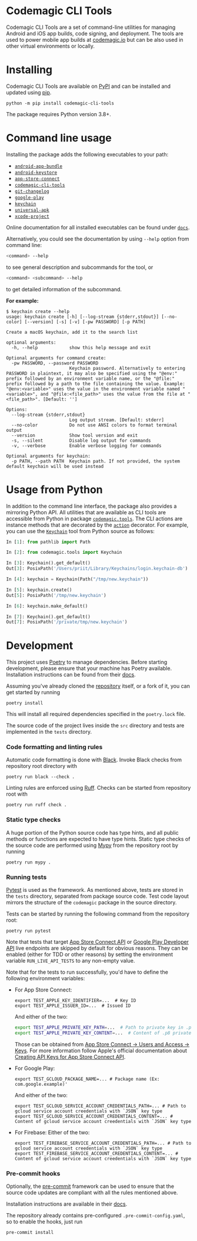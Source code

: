 # Codemagic CLI Tools

Codemagic CLI Tools are a set of command-line utilities for managing Android and iOS app builds,
code signing, and deployment. The tools are used to power mobile app builds at [codemagic.io](https://codemagic.io) but can be also used in other virtual environments or locally.

# Installing

Codemagic CLI Tools are available on [PyPI](https://pypi.org/project/codemagic-cli-tools/)
and can be installed and updated using [pip](https://pip.pypa.io/en/stable/getting-started/).

```
python -m pip install codemagic-cli-tools
```

The package requires Python version 3.8+.

# Command line usage

Installing the package adds the following executables to your path:

- [`android-app-bundle`](https://github.com/codemagic-ci-cd/cli-tools/blob/master/docs/android-app-bundle/README.md)
- [`android-keystore`](https://github.com/codemagic-ci-cd/cli-tools/blob/master/docs/android-keystore/README.md)
- [`app-store-connect`](https://github.com/codemagic-ci-cd/cli-tools/blob/master/docs/app-store-connect/README.md)
- [`codemagic-cli-tools`](https://github.com/codemagic-ci-cd/cli-tools/blob/master/docs/codemagic-cli-tools/README.md)
- [`git-changelog`](https://github.com/codemagic-ci-cd/cli-tools/blob/master/docs/git-changelog/README.md)
- [`google-play`](https://github.com/codemagic-ci-cd/cli-tools/blob/master/docs/google-play/README.md)
- [`keychain`](https://github.com/codemagic-ci-cd/cli-tools/blob/master/docs/keychain/README.md)
- [`universal-apk`](https://github.com/codemagic-ci-cd/cli-tools/blob/master/docs/universal-apk/README.md)
- [`xcode-project`](https://github.com/codemagic-ci-cd/cli-tools/blob/master/docs/xcode-project/README.md)

Online documentation for all installed executables can be found under
[`docs`](https://github.com/codemagic-ci-cd/cli-tools/tree/master/docs#cli-tools).

Alternatively, you could see the documentation by using `--help` option from command line:

```bash
<command> --help
```
to see general description and subcommands for the tool, or

```bash
<command> <subcommand> --help
```
to get detailed information of the subcommand.

**For example:**

```
$ keychain create --help
usage: keychain create [-h] [--log-stream {stderr,stdout}] [--no-color] [--version] [-s] [-v] [-pw PASSWORD] [-p PATH]

Create a macOS keychain, add it to the search list

optional arguments:
  -h, --help            show this help message and exit

Optional arguments for command create:
  -pw PASSWORD, --password PASSWORD
                        Keychain password. Alternatively to entering PASSWORD in plaintext, it may also be specified using the "@env:" prefix followed by an environment variable name, or the "@file:" prefix followed by a path to the file containing the value. Example: "@env:<variable>" uses the value in the environment variable named "<variable>", and "@file:<file_path>" uses the value from the file at "<file_path>". [Default: '']

Options:
  --log-stream {stderr,stdout}
                        Log output stream. [Default: stderr]
  --no-color            Do not use ANSI colors to format terminal output
  --version             Show tool version and exit
  -s, --silent          Disable log output for commands
  -v, --verbose         Enable verbose logging for commands

Optional arguments for keychain:
  -p PATH, --path PATH  Keychain path. If not provided, the system default keychain will be used instead
```

# Usage from Python

In addition to the command line interface, the package also provides a mirroring Python API.
All utilities that are available as CLI tools are accessible from Python in package
[`codemagic.tools`](https://github.com/codemagic-ci-cd/cli-tools/blob/v0.28.0/src/codemagic/tools/__init__.py).
The CLI actions are instance methods that are decorated by the [`action`](https://github.com/codemagic-ci-cd/cli-tools/blob/v0.28.0/src/codemagic/cli/cli_app.py#L385)
decorator. For example, you can use the [`Keychain`](https://github.com/codemagic-ci-cd/cli-tools/blob/v0.28.0/src/codemagic/tools/keychain.py#L111)
tool from Python source as follows:

```python
In [1]: from pathlib import Path

In [2]: from codemagic.tools import Keychain

In [3]: Keychain().get_default()
Out[3]: PosixPath('/Users/priit/Library/Keychains/login.keychain-db')

In [4]: keychain = Keychain(Path("/tmp/new.keychain"))

In [5]: keychain.create()
Out[5]: PosixPath('/tmp/new.keychain')

In [6]: keychain.make_default()

In [7]: Keychain().get_default()
Out[7]: PosixPath('/private/tmp/new.keychain')
```

# Development

This project uses [Poetry](https://python-poetry.org/) to manage dependencies. Before starting development, please ensure that your
machine has Poetry available. Installation instructions can be found from their
[docs](https://python-poetry.org/docs/#installation).

Assuming you've already cloned the [repository](https://github.com/codemagic-ci-cd/cli-tools/)
itself, or a fork of it, you can get started by running

```shell
poetry install
```

This will install all required dependencies specified in the `poetry.lock` file.

The source code of the project lives inside the `src` directory and tests are
implemented in the `tests` directory.

### Code formatting and linting rules

Automatic code formatting is done with [Black](https://github.com/psf/black).
Invoke Black checks from repository root directory with

```shell
poetry run black --check .
```

Linting rules are enforced using [Ruff](https://beta.ruff.rs).
Checks can be started from repository root with

```shell
poetry run ruff check .
```

### Static type checks

A huge portion of the Python source code has type hints, and all public methods or functions
are expected to have type hints. Static type checks of the source code are performed using
[Mypy](http://mypy-lang.org/) from the repository root by running

```shell
poetry run mypy .
```

### Running tests

[Pytest](https://docs.pytest.org/en/stable/) is used as the framework. As mentioned above,
tests are stored in the `tests` directory, separated from package source code. Test code layout
mirrors the structure of the `codemagic` package in the source directory.

Tests can be started by running the following command from the repository root:

```shell
poetry run pytest
```

Note that tests that target [App Store Connect API](https://developer.apple.com/documentation/appstoreconnectapi) or
[Google Play Developer API](https://developers.google.com/android-publisher) live endpoints
are skipped by default for obvious reasons. They can be enabled (either for TDD or other reasons)
by setting the environment variable `RUN_LIVE_API_TESTS` to any non-empty value.

Note that for the tests to run successfully, you'd have to define the following environment variables:
- For App Store Connect:
    ```shell
    export TEST_APPLE_KEY_IDENTIFIER=...  # Key ID
    export TEST_APPLE_ISSUER_ID=...  # Issued ID
    ```
    And either of the two:
    ```bash
    export TEST_APPLE_PRIVATE_KEY_PATH=...  # Path to private key in .p8 format
    export TEST_APPLE_PRIVATE_KEY_CONTENT=...  # Content of .p8 private key
    ```
  Those can be obtained from [App Store Connect -> Users and Access -> Keys](https://appstoreconnect.apple.com/access/api).
  For more information follow Apple's official documentation about [Creating API Keys for App Store Connect API](https://developer.apple.com/documentation/appstoreconnectapi/creating_api_keys_for_app_store_connect_api).

- For Google Play:
    ```shell
    export TEST_GCLOUD_PACKAGE_NAME=... # Package name (Ex: com.google.example)'
    ```
    And either of the two:
    ```shell
    export TEST_GCLOUD_SERVICE_ACCOUNT_CREDENTIALS_PATH=... # Path to gcloud service account creedentials with `JSON` key type
    export TEST_GCLOUD_SERVICE_ACCOUNT_CREDENTIALS_CONTENT=... # Content of gcloud service account creedentials with `JSON` key type
    ```

- For Firebase:
    Either of the two:
    ```shell
    export TEST_FIREBASE_SERVICE_ACCOUNT_CREDENTIALS_PATH=... # Path to gcloud service account creedentials with `JSON` key type
    export TEST_FIREBASE_SERVICE_ACCOUNT_CREDENTIALS_CONTENT=... # Content of gcloud service account creedentials with `JSON` key type
    ```

### Pre-commit hooks

Optionally, the [pre-commit](https://pre-commit.com/) framework can be used to ensure that
the source code updates are compliant with all the rules mentioned above.

Installation instructions are available in their [docs](https://pre-commit.com/#installation).

The repository already contains pre-configured `.pre-commit-config.yaml`, so to enable
the hooks, just run

```shell
pre-commit install
```
